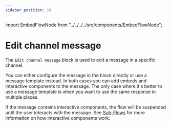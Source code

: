 ```yaml
---
sidebar_position: 10
---
```


import EmbedFlowNode from "../../../../src/components/EmbedFlowNode";

# Edit channel message

The `Edit channel message` block is used to edit a message in a specific channel.

You can either configure the message in the block directly or use a message template instead. In both cases you can add embeds and interactive components to the message. The only case where it's better to use a message template is when you want to use the same response in multiple places.

If the message contains interactive components, the flow will be suspended until the user interacts with the message. See [Sub-Flows](/reference/sub-flows) for more information on how interactive components work.

<EmbedFlowNode type="action_message_edit" />
